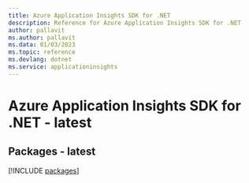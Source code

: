 ```yaml
---
title: Azure Application Insights SDK for .NET
description: Reference for Azure Application Insights SDK for .NET
author: pallavit
ms.author: pallavit
ms.data: 01/03/2023
ms.topic: reference
ms.devlang: dotnet
ms.service: applicationinsights
---
```

# Azure Application Insights SDK for .NET - latest
## Packages - latest
[!INCLUDE [packages](application-insights-index.md)]